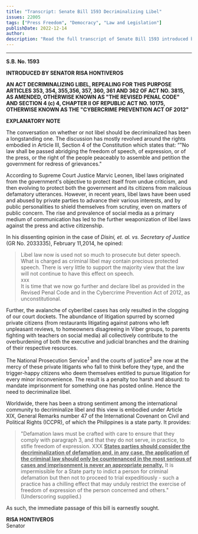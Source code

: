 ```yaml
---
title: "Transcript: Senate Bill 1593 Decriminalizing Libel"
issues: 22005
tags: ["Press Freedom", "Democracy", "Law and Legislation"]
publishDate: 2022-12-14
author: 
description: "Read the full transcript of Senate Bill 1593 introduced by Senator Risa Hontiveros to decriminalize libel. In it are provisions preventing the courts to imprison defendants accused of defamation on social media platforms."
---
```


<hr class="mb-10" />

**S.B. No. 1593**

**INTRODUCED BY SENATOR RISA HONTIVEROS**

**AN ACT**
**DECRIMINALIZING LIBEL, REPEALING FOR THIS PURPOSE ARTICLES 353, 354, 355,356, 357, 360, 361 AND 362 OF ACT NO. 3815, AS AMENDED, OTHERWISE KNOWN AS "THE REVISED PENAL CODE" AND SECTION 4 (c) 4, CHAPTER II OF REPUBLIC ACT NO. 10175, OTHERWISE KNOWN AS THE "CYBERCRIME PREVENTION ACT OF 2012"**

**EXPLANATORY NOTE**

The conversation on whether or not libel should be decriminalized has been a longstanding one. The discussion has mostly revolved around the rights embodied in Article III, Section 4 of the Constitution which states that: “"No law shall be passed abridging the freedom of speech, of expression, or of the press, or the right of the people peaceably to assemble and petition the government for redress of grievances."

According to Supreme Court Justice Marvic Leonen, libel laws originated from the government's objective to protect itself from undue criticism, and then evolving to protect both the government and its citizens from malicious defamatory utterances. However, in recent years, libel laws have been used and abused by private parties to advance their various interests, and by public personalities to shield themselves from scrutiny, even on matters of public concern. The rise and prevalence of social media as a primary medium of communication has led to the further weaponization of libel laws against the press and active citizenship.

In his dissenting opinion in the case of *Disini, et. al. vs. Secretary of Justice* (GR No. 2033335), February 11,2014, he opined:

> Libel law now is used not so much to prosecute but deter speech. What is charged as criminal libel may contain precious protected speech. There is very little to support the majority view that the law will not continue to have this effect on speech.  
xxx  
It is time that we now go further and declare libel as provided in the Revised Penal Code and in the Cybercrime Prevention Act of 2012, as unconstitutional.

Further, the avalanche of cyberlibel cases has only resulted in the clogging of our court dockets. The abundance of litigation spurred by scorned private citizens (from restaurants litigating against patrons who left unpleasant reviews, to homeowners disagreeing in Viber groups, to parents fighting with teachers on social media) all collectively contribute to the overburdening of both the executive and judicial branches and the draining of their respective resources.

The National Prosecution Service<sup>1</sup> and the courts of justice<sup>2</sup> are now at the mercy of these private litigants who fall to think before they type, and the trigger-happy citizens who deem themselves entitled to pursue litigation for every minor inconvenience. The result is a penalty too harsh and absurd: to mandate imprisonment for something one has posted online. Hence the need to decriminalize libel.

Worldwide, there has been a strong sentiment among the international community to decriminalize libel and this view is embodied under Article XIX, General Remarks number 47 of the International Covenant on Civil and Political Rights (ICCPR), of which the Philippines is a state party. It provides:

> "Defamation laws must be crafted with care to ensure that they comply with paragraph 3, and that they do not serve, in practice, to stifle freedom of expression. XXX **<u>States parties should consider the decriminalization of defamation and, in any case, the application of the criminal law should only be countenanced in the most serious of cases and imprisonment is never an appropriate penalty.</u>** It is impermissible for a State party to indict a person for criminal defamation but then not to proceed to trial expeditiously - such a practice has a chilling effect that may unduly restrict the exercise of freedom of expression of the person concerned and others." (Underscoring supplied.)

As such, the immediate passage of this bill is earnestly sought.

**RISA HONTIVEROS**  
Senator